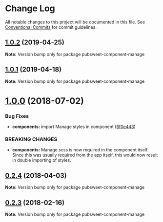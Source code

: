 # Change Log

All notable changes to this project will be documented in this file.
See [Conventional Commits](https://conventionalcommits.org) for commit guidelines.

## [1.0.2](https://gitlab.coko.foundation/pubsweet/pubsweet/compare/pubsweet-component-manage@1.0.1...pubsweet-component-manage@1.0.2) (2019-04-25)

**Note:** Version bump only for package pubsweet-component-manage





## [1.0.1](https://gitlab.coko.foundation/pubsweet/pubsweet/compare/pubsweet-component-manage@1.0.0...pubsweet-component-manage@1.0.1) (2019-04-18)

**Note:** Version bump only for package pubsweet-component-manage





<a name="1.0.0"></a>
# [1.0.0](https://gitlab.coko.foundation/pubsweet/pubsweet/compare/pubsweet-component-manage@0.2.4...pubsweet-component-manage@1.0.0) (2018-07-02)


### Bug Fixes

* **components:** import Manage styles in component ([6f0e443](https://gitlab.coko.foundation/pubsweet/pubsweet/commit/6f0e443))


### BREAKING CHANGES

* **components:** Manage.scss is now required in the component itself. Since this was usually
required from the app itself, this would now result in double importing of styles.




<a name="0.2.4"></a>
## [0.2.4](https://gitlab.coko.foundation/pubsweet/pubsweet/compare/pubsweet-component-manage@0.2.3...pubsweet-component-manage@0.2.4) (2018-04-03)




**Note:** Version bump only for package pubsweet-component-manage

<a name="0.2.3"></a>

## [0.2.3](https://gitlab.coko.foundation/pubsweet/pubsweet/compare/pubsweet-component-manage@0.2.2...pubsweet-component-manage@0.2.3) (2018-02-16)

**Note:** Version bump only for package pubsweet-component-manage

